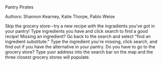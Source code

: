 Pantry Pirates

Authors:
Shannon Kearney, Katie Thorpe, Pablo Weise

Skip the grocery store--try a new recipe with the ingradients you've got in your pantry! Type ingredients you have and click search to find a good recipe! Missing an ingredient? Go back to the search and select "find an ingredient substitute." Type the ingredient you're missing, click search, and find out if you have the alternative in your pantry. Do you have to go to the grocery store? Type yuor address into the search bar on the map and the three closest grocery stores will populate.
